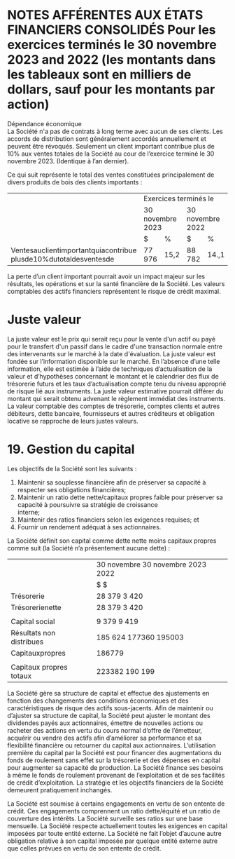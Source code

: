 # NOTES AFFÉRENTES AUX ÉTATS FINANCIERS CONSOLIDÉS Pour les exercices terminés le 30 novembre 2023 and 2022 (les montants dans les tableaux sont en milliers de dollars, sauf pour les montants par action)  

Dépendance économique   
La Société n'a pas de contrats à long terme avec aucun de ses clients. Les accords de distribution sont généralement accordés annuellement et peuvent être révoqués. Seulement un client important contribue plus de $10 \%$ aux ventes totales de la Société au cour de l’exercice terminé le 30 novembre 2023. (Identique à l’an dernier).  

Ce qui suit représente le total des ventes constituées principalement de divers produits de bois des clients importants :  

<html><body><table><tr><td></td><td colspan="4">Exercices terminés le</td></tr><tr><td></td><td colspan="2">30 novembre 2023</td><td colspan="2">30 novembre 2022</td></tr><tr><td></td><td>$</td><td>%</td><td>$</td><td>%</td></tr><tr><td>Ventesauclientimportantquiacontribue plusde10%dutotaldesventesde</td><td>77 976</td><td>15,2</td><td>88 782</td><td>14.,1</td></tr></table></body></html>  

La perte d’un client important pourrait avoir un impact majeur sur les résultats, les opérations et sur la santé financière de la Société. Les valeurs comptables des actifs financiers représentent le risque de crédit maximal.  

# Juste valeur  

La juste valeur est le prix qui serait reçu pour la vente d'un actif ou payé pour le transfert d'un passif dans le cadre d'une transaction normale entre des intervenants sur le marché à la date d'évaluation. La juste valeur est fondée sur l’information disponible sur le marché. En l’absence d’une telle information, elle est estimée à l’aide de techniques d’actualisation de la valeur et d’hypothèses concernant le montant et le calendrier des flux de trésorerie futurs et les taux d’actualisation compte tenu du niveau approprié de risque lié aux instruments. La juste valeur estimative pourrait différer du montant qui serait obtenu advenant le règlement immédiat des instruments. La valeur comptable des comptes de trésorerie, comptes clients et autres débiteurs, dette bancaire, fournisseurs et autres créditeurs et obligation locative se rapproche de leurs justes valeurs.  

# 19. Gestion du capital  

Les objectifs de la Société sont les suivants :  

1. Maintenir sa souplesse financière afin de préserver sa capacité à respecter ses obligations financières;   
2. Maintenir un ratio dette nette/capitaux propres faible pour préserver sa capacité à poursuivre sa stratégie de croissance   
interne;   
3. Maintenir des ratios financiers selon les exigences requises; et   
4. Fournir un rendement adéquat à ses actionnaires.  

La Société définit son capital comme dette nette moins capitaux propres comme suit (la Société n’a présentement aucune dette) :  

<html><body><table><tr><td></td><td>30 novembre 30 novembre 2023 2022</td></tr><tr><td></td><td>$ $</td></tr><tr><td>Trésorerie</td><td>28 379 3 420</td></tr><tr><td>Trésorerienette</td><td>28 379 3 420</td></tr><tr><td></td><td></td></tr><tr><td>Capital social</td><td>9 379 9 419</td></tr><tr><td>Résultats non distribues</td><td>185 624 177360 195003</td></tr><tr><td>Capitauxpropres</td><td>186779</td></tr><tr><td></td><td></td></tr><tr><td>Capitaux propres totaux</td><td>223382 190 199</td></tr></table></body></html>  

La Société gère sa structure de capital et effectue des ajustements en fonction des changements des conditions économiques et des caractéristiques de risque des actifs sous-jacents. Afin de maintenir ou d’ajuster sa structure de capital, la Société peut ajuster le montant des dividendes payés aux actionnaires, émettre de nouvelles actions ou racheter des actions en vertu du cours normal d’offre de l’émetteur, acquérir ou vendre des actifs afin d’améliorer sa performance et sa flexibilité financière ou retourner du capital aux actionnaires. L’utilisation première du capital par la Société est pour financer des augmentations du fonds de roulement sans effet sur la trésorerie et des dépenses en capital pour augmenter sa capacité de production. La Société finance ses besoins à même le fonds de roulement provenant de l’exploitation et de ses facilités de crédit d’exploitation. La stratégie et les objectifs financiers de la Société demeurent pratiquement inchangés.  

La Société est soumise à certains engagements en vertu de son entente de crédit. Ces engagements comprennent un ratio dette/équité et un ratio de couverture des intérêts. La Société surveille ses ratios sur une base mensuelle. La Société respecte actuellement toutes les exigences en capital imposées par toute entité externe. La Société ne fait l’objet d’aucune autre obligation relative à son capital imposée par quelque entité externe autre que celles prévues en vertu de son entente de crédit.  